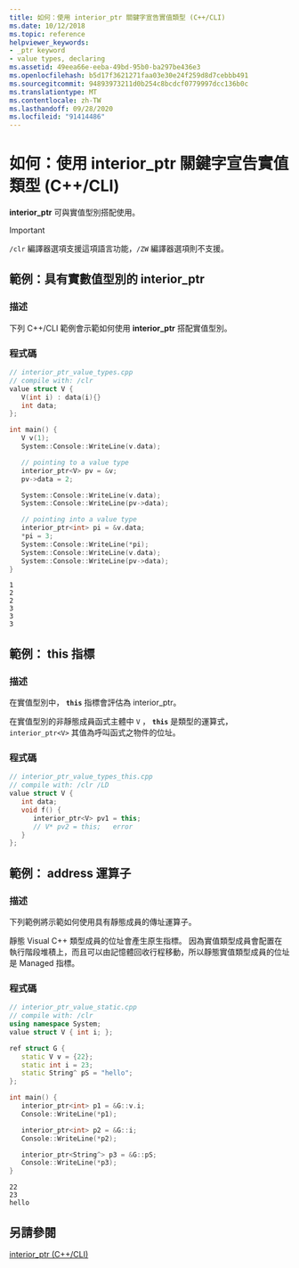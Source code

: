 ```yaml
---
title: 如何：使用 interior_ptr 關鍵字宣告實值類型 (C++/CLI)
ms.date: 10/12/2018
ms.topic: reference
helpviewer_keywords:
- _ptr keyword
- value types, declaring
ms.assetid: 49eea66e-eeba-49bd-95b0-ba297be436e3
ms.openlocfilehash: b5d17f3621271faa03e30e24f259d8d7cebbb491
ms.sourcegitcommit: 94893973211d0b254c8bcdcf0779997dcc136b0c
ms.translationtype: MT
ms.contentlocale: zh-TW
ms.lasthandoff: 09/28/2020
ms.locfileid: "91414486"
---
```

# <a name="how-to-declare-value-types-with-the-interior_ptr-keyword-ccli"></a>如何：使用 interior_ptr 關鍵字宣告實值類型 (C++/CLI)

**interior_ptr** 可與實值型別搭配使用。

> [!IMPORTANT]
> `/clr` 編譯器選項支援這項語言功能，`/ZW` 編譯器選項則不支援。

## <a name="example-interior_ptr-with-value-type"></a>範例：具有實數值型別的 interior_ptr

### <a name="description"></a>描述

下列 C++/CLI 範例會示範如何使用 **interior_ptr** 搭配實值型別。

### <a name="code"></a>程式碼

```cpp
// interior_ptr_value_types.cpp
// compile with: /clr
value struct V {
   V(int i) : data(i){}
   int data;
};

int main() {
   V v(1);
   System::Console::WriteLine(v.data);

   // pointing to a value type
   interior_ptr<V> pv = &v;
   pv->data = 2;

   System::Console::WriteLine(v.data);
   System::Console::WriteLine(pv->data);

   // pointing into a value type
   interior_ptr<int> pi = &v.data;
   *pi = 3;
   System::Console::WriteLine(*pi);
   System::Console::WriteLine(v.data);
   System::Console::WriteLine(pv->data);
}
```

```Output
1
2
2
3
3
3
```

## <a name="example-this-pointer"></a>範例： this 指標

### <a name="description"></a>描述

在實值型別中， **`this`** 指標會評估為 interior_ptr。

在實值型別的非靜態成員函式主體中 `V` ， **`this`** 是類型的運算式， `interior_ptr<V>` 其值為呼叫函式之物件的位址。

### <a name="code"></a>程式碼

```cpp
// interior_ptr_value_types_this.cpp
// compile with: /clr /LD
value struct V {
   int data;
   void f() {
      interior_ptr<V> pv1 = this;
      // V* pv2 = this;   error
   }
};
```

## <a name="example-address-of-operator"></a>範例： address 運算子

### <a name="description"></a>描述

下列範例將示範如何使用具有靜態成員的傳址運算子。

靜態 Visual C++ 類型成員的位址會產生原生指標。  因為實值類型成員會配置在執行階段堆積上，而且可以由記憶體回收行程移動，所以靜態實值類型成員的位址是 Managed 指標。

### <a name="code"></a>程式碼

```cpp
// interior_ptr_value_static.cpp
// compile with: /clr
using namespace System;
value struct V { int i; };

ref struct G {
   static V v = {22};
   static int i = 23;
   static String^ pS = "hello";
};

int main() {
   interior_ptr<int> p1 = &G::v.i;
   Console::WriteLine(*p1);

   interior_ptr<int> p2 = &G::i;
   Console::WriteLine(*p2);

   interior_ptr<String^> p3 = &G::pS;
   Console::WriteLine(*p3);
}
```

```Output
22
23
hello
```

## <a name="see-also"></a>另請參閱

[interior_ptr (C++/CLI)](interior-ptr-cpp-cli.md)
